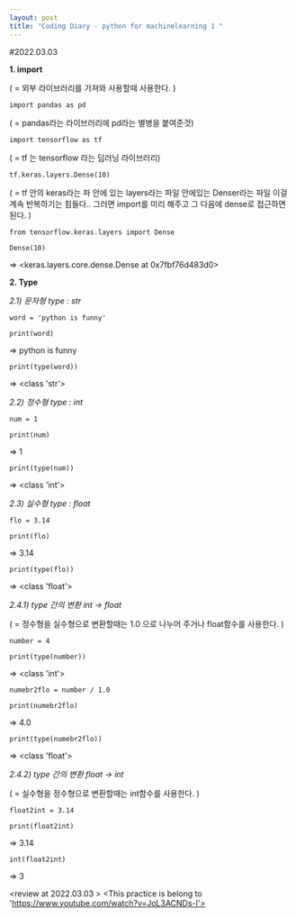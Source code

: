 ```yaml
---
layout: post
title: "Coding Diary - python for machinelearning 1 "
---
```


#2022.03.03



**1. import**

( = 외부 라이브러리를 가져와 사용할때 사용한다. )

    import pandas as pd 

( = pandas라는 라이브러리에 pd라는 별병을 붙여준것)

    import tensorflow as tf  

( = tf 는 tensorflow 라는 딥러닝 라이브러리)

    tf.keras.layers.Dense(10) 

( = tf 안의 keras라는 파 안에 있는 layers라는 파일 안에있는 Denser라는 파일
   이걸 계속 반복하기는 힘들다..
   그러면 import를 미리 해주고 그 다음에 dense로 접근하면 된다. )

    from tensorflow.keras.layers import Dense

    Dense(10)

=> <keras.layers.core.dense.Dense at 0x7fbf76d483d0>


**2. Type**

*2.1) 문자형 type : str*

    word = 'python is funny'

    print(word)

=> python is funny

    print(type(word)) 

=> <class 'str'>

*2.2) 정수형 type : int*

    num = 1 

    print(num)

=> 1

    print(type(num))

=> <class 'int'>

*2.3) 실수형 type : float*

    flo = 3.14

    print(flo)

=> 3.14

    print(type(flo))

=> <class 'float'>

*2.4.1) type 간의 변환 int -> float*

( = 정수형을 실수형으로 변환할때는 1.0 으로 나누어 주거나 float함수를 사용한다. )

    number = 4

    print(type(number))

=> <class 'int'>

    numebr2flo = number / 1.0

    print(numebr2flo)

=> 4.0

    print(type(numebr2flo))

=> <class 'float'>

*2.4.2) type 간의 변환 float -> int*

( = 실수형을 정수형으로 변환할때는 int함수를 사용한다. )

    float2int = 3.14

    print(float2int)

=> 3.14

    int(float2int)

=> 3


<review at 2022.03.03 >
<This practice is belong to  'https://www.youtube.com/watch?v=JoL3ACNDs-I'>
